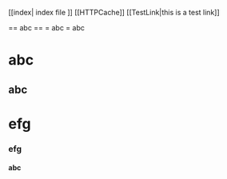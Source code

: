 [[index| index file ]]
[[HTTPCache]]
[[TestLink|this is a test link]]

== abc ==
= abc =
abc

# abc

## abc

# efg

### efg

#### abc
